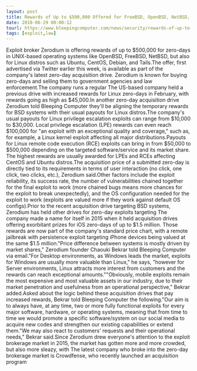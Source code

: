 ```yaml
---
layout: post
title: Rewards of Up to $500,000 Offered for FreeBSD, OpenBSD, NetBSD, Linux Zero-Days
date: 2018-06-29 00:00:12
tourl: https://www.bleepingcomputer.com/news/security/rewards-of-up-to-500-000-offered-for-freebsd-openbsd-netbsd-linux-zero-days/
tags: [exploit,law]
---
```

Exploit broker Zerodium is offering rewards of up to $500,000 for zero-days in UNIX-based operating systems like OpenBSD, FreeBSD, NetBSD, but also for Linux distros such as Ubuntu, CentOS, Debian, and Tails.The offer, first advertised via Twitter earlier this week, is available as part of the company's latest zero-day acquisition drive. Zerodium is known for buying zero-days and selling them to government agencies and law enforcement.The company runs a regular The US-based company held a previous drive with increased rewards for Linux zero-days in February, with rewards going as high as $45,000.In another zero-day acquisition drive Zerodium told Bleeping Computer they'll be aligning the temporary rewards for BSD systems with their usual payouts for Linux distros.The company's usual payouts for Linux privilege escalation exploits can range from $10,000 to $30,000. Local privilege escalation (LPE) rewards can even reach $100,000 for "an exploit with an exceptional quality and coverage," such as, for example, a Linux kernel exploit affecting all major distributions.Payouts for Linux remote code execution (RCE) exploits can bring in from $50,000 to $500,000 depending on the targeted software/service and its market share. The highest rewards are usually awarded for LPEs and RCEs affecting CentOS and Ubuntu distros.The acquisition price of a submitted zero-day is directly tied to its requirements in terms of user interaction (no click, one click, two clicks, etc.), Zerodium said.Other factors include the exploit reliability, its success rate, the number of vulnerabilities chained together for the final exploit to work (more chained bugs means more chances for the exploit to break unexpectedly), and the OS configuration needed for the exploit to work (exploits are valued more if they work against default OS configs).Prior to the recent acquisition drive targeting BSD systems, Zerodium has held other drives for zero-day exploits targeting The company made a name for itself in 2015 when it held acquisition drives offering exorbitant prizes for iOS zero-days of up to $1.5 million. Those rewards are now part of the company's standard price chart, with a remote jailbreak with persistence exploit targeting iPhone devices being valued at the same $1.5 million."Price difference between systems is mostly driven by market shares," Zerodium founder Chaouki Bekrar told Bleeping Computer via email."For Desktop environments, as Windows leads the market, exploits for Windows are usually more valuable than Linux," he says, "however for Server environments, Linux attracts more interest from customers and the rewards can reach exceptional amounts.""Obviously, mobile exploits remain the most expensive and most valuable assets in our industry, due to their market penetration and usefulness from an operational perspective," Bekrar added.Asked about the logic behind these acquisition drives that pay increased rewards, Bekrar told Bleeping Computer the following."Our aim is to always have, at any time, two or more fully functional exploits for every major software, hardware, or operating systems, meaning that from time to time we would promote a specific software/system on our social media to acquire new codes and strengthen our existing capabilities or extend them."We may also react to customers' requests and their operational needs," Bekrar said.Since Zerodium drew everyone's attention to the exploit brokerage market in 2015, the market has gotten more and more crowded, but also more sleazy, with The latest company who broke into the zero-day brokerage market is Crowdfense, who recently launched an acquisition program 